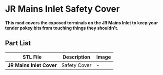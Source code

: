 # JR Mains Inlet Safety Cover

#### This mod covers the exposed terminals on the JR Mains Inlet to keep your tender pokey bits from touching things they shouldn't.


## Part List
| STL File | Description | Image |
| --- | --- | --- |
| **JR Mains Inlet Cover** | Safety Cover | - |
